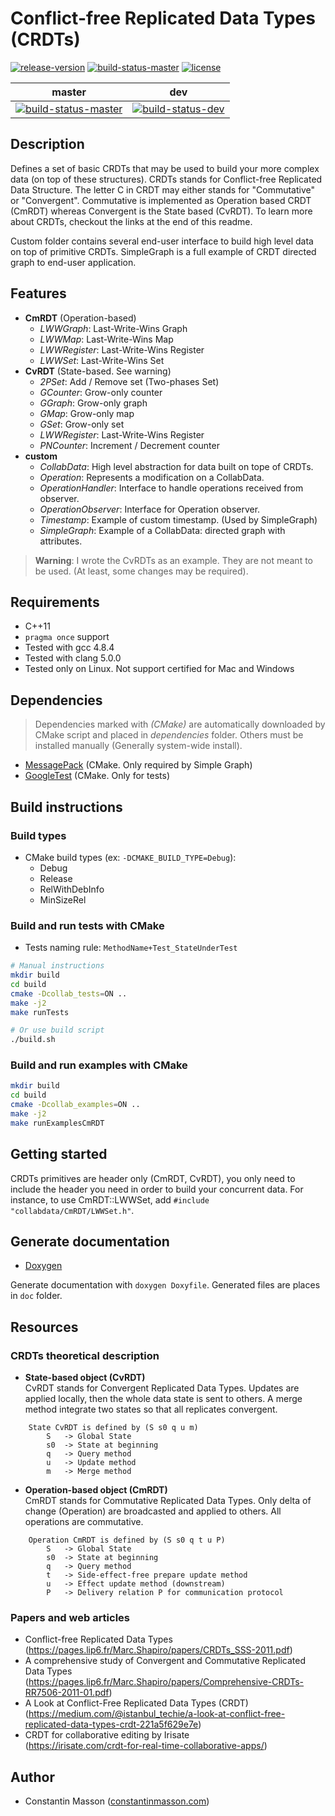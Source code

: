 # Conflict-free Replicated Data Types (CRDTs)

[![release-version](https://img.shields.io/badge/release-beta--version-red.svg)]()
[![build-status-master](https://travis-ci.org/CollabServer/collab-data-crdts.svg?branch=master)](https://travis-ci.org/CollabServer/collab-data-crdts)
[![license](https://img.shields.io/badge/license-LGPLv3.0-blue.svg)](https://github.com/CollabServer/collab-data-crdts/blob/master/LICENSE.txt)

| master | dev |
| :-----: | :----: |
| [![build-status-master](https://travis-ci.org/CollabServer/collab-data-crdts.svg?branch=master)](https://travis-ci.org/CollabServer/collab-data-crdts) | [![build-status-dev](https://travis-ci.org/CollabServer/collab-data-crdts.svg?branch=dev)](https://travis-ci.org/CollabServer/collab-data-crdts) |


## Description
Defines a set of basic CRDTs that may be used to build your more complex data
(on top of these structures).
CRDTs stands for Conflict-free Replicated Data Structure.
The letter C in CRDT may either stands for "Commutative" or "Convergent".
Commutative is implemented as Operation based CRDT (CmRDT) whereas Convergent
is the State based (CvRDT).
To learn more about CRDTs, checkout the links at the end of this readme.

Custom folder contains several end-user interface to build high level
data on top of primitive CRDTs. SimpleGraph is a full example of
CRDT directed graph to end-user application.


## Features
- **CmRDT** (Operation-based)
    - *LWWGraph*: Last-Write-Wins Graph
    - *LWWMap*: Last-Write-Wins Map
    - *LWWRegister*: Last-Write-Wins Register
    - *LWWSet*: Last-Write-Wins Set
- **CvRDT** (State-based. See warning)
    - *2PSet*: Add / Remove set (Two-phases Set)
    - *GCounter*: Grow-only counter
    - *GGraph*: Grow-only graph
    - *GMap*: Grow-only map
    - *GSet*: Grow-only set
    - *LWWRegister*: Last-Write-Wins Register
    - *PNCounter*: Increment / Decrement counter
- **custom**
    - *CollabData*: High level abstraction for data built on tope of CRDTs.
    - *Operation*: Represents a modification on a CollabData.
    - *OperationHandler*: Interface to handle operations received from observer.
    - *OperationObserver*: Interface for Operation observer.
    - *Timestamp*: Example of custom timestamp. (Used by SimpleGraph)
    - *SimpleGraph*: Example of a CollabData: directed graph with attributes.

> **Warning**: I wrote the CvRDTs as an example. They are not meant to be used.
> (At least, some changes may be required).


## Requirements
- C++11
- `pragma once` support
- Tested with gcc 4.8.4
- Tested with clang 5.0.0
- Tested only on Linux. Not support certified for Mac and Windows


## Dependencies
> Dependencies marked with *(CMake)* are automatically downloaded by CMake
> script and placed in *dependencies* folder.
> Others must be installed manually (Generally system-wide install).
- [MessagePack](https://msgpack.org/) (CMake. Only required by Simple Graph)
- [GoogleTest](https://github.com/google/googletest) (CMake. Only for tests)


## Build instructions

### Build types
- CMake build types (ex: `-DCMAKE_BUILD_TYPE=Debug`):
    - Debug
    - Release
    - RelWithDebInfo
    - MinSizeRel

### Build and run tests with CMake
- Tests naming rule: `MethodName+Test_StateUnderTest`

```bash
# Manual instructions
mkdir build
cd build
cmake -Dcollab_tests=ON ..
make -j2
make runTests

# Or use build script
./build.sh
```

### Build and run examples with CMake
```bash
mkdir build
cd build
cmake -Dcollab_examples=ON ..
make -j2
make runExamplesCmRDT
```


## Getting started
CRDTs primitives are header only (CmRDT, CvRDT),
you only need to include the header you need
in order to build your concurrent data.
For instance, to use CmRDT::LWWSet, add `#include "collabdata/CmRDT/LWWSet.h"`.


## Generate documentation
- [Doxygen](https://www.stack.nl/~dimitri/doxygen/)

Generate documentation with `doxygen Doxyfile`.
Generated files are places in `doc` folder.


## Resources

### CRDTs theoretical description

- **State-based object (CvRDT)** \
CvRDT stands for Convergent Replicated Data Types.
Updates are applied locally, then the whole data state is sent to others.
A merge method integrate two states so that all replicates convergent.

```
    State CvRDT is defined by (S s0 q u m)
        S   -> Global State
        s0  -> State at beginning
        q   -> Query method
        u   -> Update method
        m   -> Merge method
```

- **Operation-based object (CmRDT)** \
CmRDT stands for Commutative Replicated Data Types.
Only delta of change (Operation) are broadcasted and applied to others.
All operations are commutative.

```
    Operation CmRDT is defined by (S s0 q t u P)
        S   -> Global State
        s0  -> State at beginning
        q   -> Query method
        t   -> Side-effect-free prepare update method
        u   -> Effect update method (downstream)
        P   -> Delivery relation P for communication protocol
```


### Papers and web articles
- Conflict-free Replicated Data Types \
(https://pages.lip6.fr/Marc.Shapiro/papers/CRDTs_SSS-2011.pdf)
- A comprehensive study of Convergent and Commutative Replicated Data Types \
(https://pages.lip6.fr/Marc.Shapiro/papers/Comprehensive-CRDTs-RR7506-2011-01.pdf)
- A Look at Conflict-Free Replicated Data Types (CRDT) \
(https://medium.com/@istanbul_techie/a-look-at-conflict-free-replicated-data-types-crdt-221a5f629e7e)
- CRDT for collaborative editing by Irisate \
(https://irisate.com/crdt-for-real-time-collaborative-apps/)


## Author
- Constantin Masson ([constantinmasson.com](http://constantinmasson.com/))
